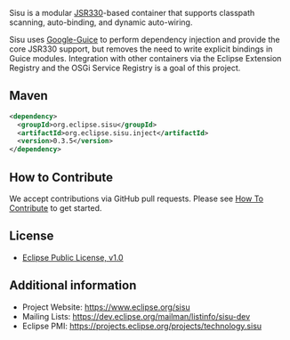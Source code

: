 Sisu is a modular [JSR330](https://javax-inject.github.io/javax-inject/)-based container that supports classpath scanning, auto-binding, and dynamic auto-wiring.

Sisu uses [Google-Guice](https://github.com/google/guice) to perform dependency injection and provide the core JSR330 support, but removes the need to write explicit bindings in Guice modules. Integration with other containers via the Eclipse Extension Registry and the OSGi Service Registry is a goal of this project.

## Maven

```xml
<dependency>
  <groupId>org.eclipse.sisu</groupId>
  <artifactId>org.eclipse.sisu.inject</artifactId>
  <version>0.3.5</version>
</dependency>
```

## How to Contribute

We accept contributions via GitHub pull requests. Please see [How To Contribute](CONTRIBUTING.md) to get started.

## License

- [Eclipse Public License, v1.0](https://www.eclipse.org/legal/epl-v10.html)

## Additional information

* Project Website: https://www.eclipse.org/sisu
* Mailing Lists: https://dev.eclipse.org/mailman/listinfo/sisu-dev
* Eclipse PMI: https://projects.eclipse.org/projects/technology.sisu

